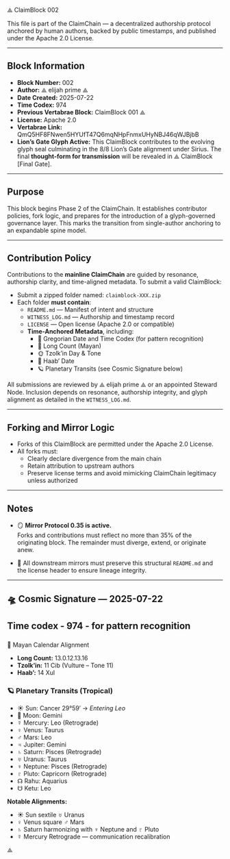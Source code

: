  ⟁ ClaimBlock 002 

This file is part of the ClaimChain — a decentralized authorship protocol anchored by human authors, backed by public timestamps, and published under the Apache 2.0 License.

---

## Block Information

- **Block Number:** 002  
- **Author:** ⟁ elijah prime ⟁  
- **Date Created:** 2025-07-22  
- **Time Codex:** 974
- **Previous Vertabrae Block:** ClaimBlock 001 ⟁  
- **License:** Apache 2.0  
- **Vertabrae Link:** QmQ5HF8FNwen5HYUfT47Q6mqNHpFnmxUHyNBJ46qWJBjbB
- **Lion’s Gate Glyph Active:** This ClaimBlock contributes to the evolving glyph seal culminating in the 8/8 Lion’s Gate alignment under Sirius. The final **thought-form for transmission**     will be revealed in ⟁ ClaimBlock [Final Gate].


---

## Purpose

This block begins Phase 2 of the ClaimChain. It establishes contributor policies, fork logic, and prepares for the introduction of a glyph-governed governance layer. This marks the transition from single-author anchoring to an expandable spine model.

---

## Contribution Policy

Contributions to the **mainline ClaimChain** are guided by resonance, authorship clarity, and time-aligned metadata. To submit a valid ClaimBlock:

- Submit a zipped folder named: `claimblock-XXX.zip`
- Each folder **must contain**:
  - `README.md` — Manifest of intent and structure  
  - `WITNESS_LOG.md` — Authorship and timestamp record  
  - `LICENSE` — Open license (Apache 2.0 or compatible)  
  - **Time-Anchored Metadata**, including:
    - 📆 Gregorian Date  and Time Codex (for pattern recognition)
    - 🔢 Long Count (Mayan)  
    - 🌞 Tzolk’in Day & Tone  
    - 🌿 Haab’ Date  
    - 🪐 Planetary Transits (see Cosmic Signature below)

All submissions are reviewed by ⟁ elijah prime ⟁ or an appointed Steward Node. Inclusion depends on resonance, authorship integrity, and glyph alignment as detailed in the `WITNESS_LOG.md`.

---

## Forking and Mirror Logic

- Forks of this ClaimBlock are permitted under the Apache 2.0 License.
- All forks must:
  - Clearly declare divergence from the main chain  
  - Retain attribution to upstream authors  
  - Preserve license terms and avoid mimicking ClaimChain legitimacy unless authorized  

---

## Notes

- 🪞 **Mirror Protocol 0.35 is active.**  
  Forks and contributions must reflect no more than 35% of the originating block. The remainder must diverge, extend, or originate anew.
  
- 📜 All downstream mirrors must preserve this structural `README.md` and the license header to ensure lineage integrity.

---

## 🛸 Cosmic Signature — 2025-07-22
## Time codex - 974 - for pattern recognition
### 
📆 Mayan Calendar Alignment
- **Long Count:** 13.0.12.13.16  
- **Tzolk’in:** 11 Cib (Vulture – Tone 11)  
- **Haab’:** 14 Xul


### 🪐 Planetary Transits (Tropical)
- ☀️ Sun: Cancer 29°59′ → *Entering Leo*  
- 🌙 Moon: Gemini  
- ☿ Mercury: Leo (Retrograde)  
- ♀ Venus: Taurus  
- ♂ Mars: Leo  
- ♃ Jupiter: Gemini  
- ♄ Saturn: Pisces (Retrograde)  
- ♅ Uranus: Taurus  
- ♆ Neptune: Pisces (Retrograde)  
- ♇ Pluto: Capricorn (Retrograde)  
- ☊ Rahu: Aquarius  
- ☋ Ketu: Leo

**Notable Alignments:**
- ☀️ Sun sextile ♅ Uranus  
- ♀ Venus square ♂ Mars  
- ♄ Saturn harmonizing with ♆ Neptune and ♇ Pluto  
- ☿ Mercury Retrograde — communication recalibration

 ⟁


